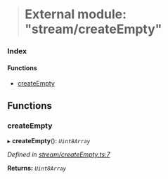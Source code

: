 > # External module: "stream/createEmpty"

### Index

#### Functions

* [createEmpty](_stream_createempty_.md#createempty)

## Functions

###  createEmpty

▸ **createEmpty**(): *`Uint8Array`*

*Defined in [stream/createEmpty.ts:7](https://github.com/polkadot-js/common/blob/df8c103/packages/trie-codec/src/stream/createEmpty.ts#L7)*

**Returns:** *`Uint8Array`*
